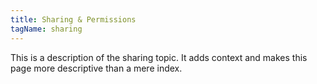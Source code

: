 ```yaml
---
title: Sharing & Permissions
tagName: sharing
---
```


This is a description of the sharing topic. It adds context and makes this
page more descriptive than a mere index.
